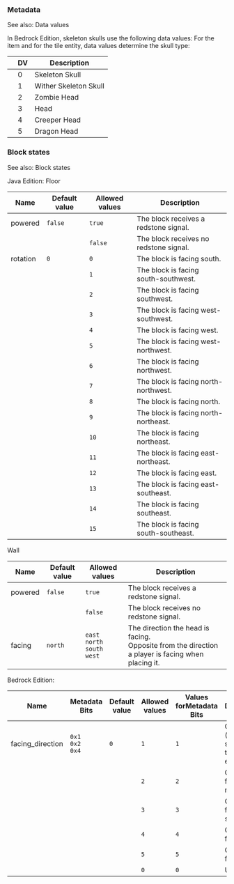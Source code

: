 ### Metadata
See also: Data values

In Bedrock Edition, skeleton skulls use the following data values:
For the item and for the tile entity, data values determine the skull type:

|  | DV | Description           |
|--|----|-----------------------|
|  | 0  | Skeleton Skull        |
|  | 1  | Wither Skeleton Skull |
|  | 2  | Zombie Head           |
|  | 3  | Head                  |
|  | 4  | Creeper Head          |
|  | 5  | Dragon Head           |

### Block states
See also: Block states

Java Edition:
Floor

| Name     | Default value | Allowed values | Description                            |
|----------|---------------|----------------|----------------------------------------|
| powered  | `false`       | `true`         | The block receives a redstone signal.  |
|          |               | `false`        | The block receives no redstone signal. |
| rotation | `0`           | `0`            | The block is facing south.             |
|          |               | `1`            | The block is facing south-southwest.   |
|          |               | `2`            | The block is facing southwest.         |
|          |               | `3`            | The block is facing west-southwest.    |
|          |               | `4`            | The block is facing west.              |
|          |               | `5`            | The block is facing west-northwest.    |
|          |               | `6`            | The block is facing northwest.         |
|          |               | `7`            | The block is facing north-northwest.   |
|          |               | `8`            | The block is facing north.             |
|          |               | `9`            | The block is facing north-northeast.   |
|          |               | `10`           | The block is facing northeast.         |
|          |               | `11`           | The block is facing east-northeast.    |
|          |               | `12`           | The block is facing east.              |
|          |               | `13`           | The block is facing east-southeast.    |
|          |               | `14`           | The block is facing southeast.         |
|          |               | `15`           | The block is facing south-southeast.   |

Wall

| Name    | Default value | Allowed values                            | Description                                                                                           |
|---------|---------------|-------------------------------------------|-------------------------------------------------------------------------------------------------------|
| powered | `false`       | `true`                                    | The block receives a redstone signal.                                                                 |
|         |               | `false`                                   | The block receives no redstone signal.                                                                |
| facing  | `north`       | `east`<br/>`north`<br/>`south`<br/>`west` | The direction the head is facing.<br/>Opposite from the direction a player is facing when placing it. |

Bedrock Edition:

| Name             | Metadata Bits             | Default value | Allowed values | Values forMetadata Bits | Description                                          |
|------------------|---------------------------|---------------|----------------|-------------------------|------------------------------------------------------|
| facing_direction | `0x1`<br/>`0x2`<br/>`0x4` | `0`           | `1`            | `1`                     | On the floor (rotation is stored in the tile entity) |
|                  |                           |               | `2`            | `2`                     | On a wall, facing north                              |
|                  |                           |               | `3`            | `3`                     | On a wall, facing south                              |
|                  |                           |               | `4`            | `4`                     | On a wall, facing east                               |
|                  |                           |               | `5`            | `5`                     | On a wall, facing west                               |
|                  |                           |               | `0`            | `0`                     | Unused                                               |




